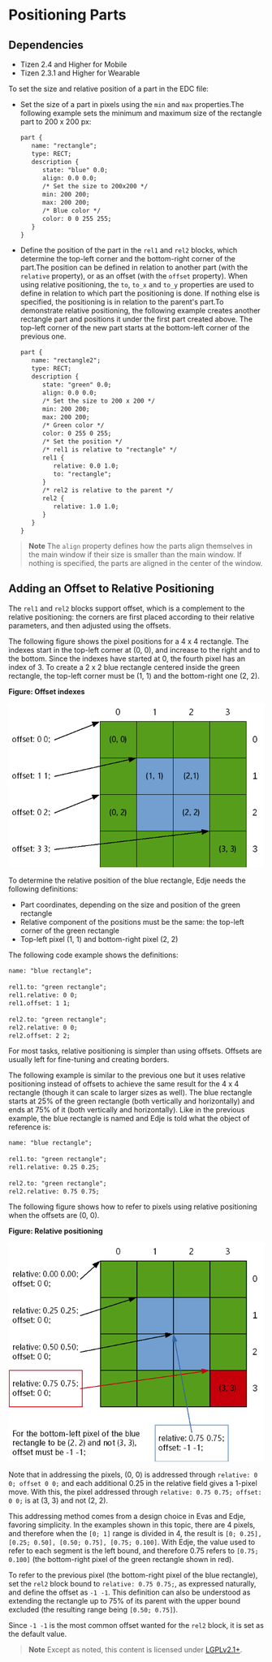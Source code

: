 # Positioning Parts

## Dependencies

- Tizen 2.4 and Higher for Mobile
- Tizen 2.3.1 and Higher for Wearable

To set the size and relative position of a part in the EDC file:

- Set the size of a part in pixels using the `min` and `max` properties.The following example sets the minimum and maximum size of the rectangle part to 200 x 200 px:

  ```
  part {
     name: "rectangle";
     type: RECT;
     description {
        state: "blue" 0.0;
        align: 0.0 0.0;
        /* Set the size to 200x200 */
        min: 200 200;
        max: 200 200;
        /* Blue color */
        color: 0 0 255 255;
     }
  }
  ```

- Define the position of the part in the `rel1` and `rel2` blocks, which determine the top-left corner and the bottom-right corner of the part.The position can be defined in relation to another part (with the `relative` property), or as an offset (with the `offset` property). When using relative positioning, the `to`, `to_x` and `to_y` properties are used to define in relation to which part the positioning is done. If nothing else is specified, the positioning is in relation to the parent's part.To demonstrate relative positioning, the following example creates another rectangle part and positions it under the first part created above. The top-left corner of the new part starts at the bottom-left corner of the previous one.

  ```
  part {
     name: "rectangle2";
     type: RECT;
     description {
        state: "green" 0.0;
        align: 0.0 0.0;
        /* Set the size to 200 x 200 */
        min: 200 200;
        max: 200 200;
        /* Green color */
        color: 0 255 0 255;
        /* Set the position */
        /* rel1 is relative to "rectangle" */
        rel1 {
           relative: 0.0 1.0;
           to: "rectangle";
        }
        /* rel2 is relative to the parent */
        rel2 {
           relative: 1.0 1.0;
        }
     }
  }
  ```

> **Note**
> The `align` property defines how the parts align themselves in the main window if their size is smaller than the main window. If nothing is specified, the parts are aligned in the center of the window.

## Adding an Offset to Relative Positioning

The `rel1` and `rel2` blocks support offset, which is a complement to the relative positioning: the corners are first placed according to their relative parameters, and then adjusted using the offsets.

The following figure shows the pixel positions for a 4 x 4 rectangle. The indexes start in the top-left corner at (0, 0), and increase to the right and to the bottom. Since the indexes have started at 0, the fourth pixel has an index of 3. To create a 2 x 2 blue rectangle centered inside the green rectangle, the top-left corner must be (1, 1) and the bottom-right one (2, 2).

**Figure: Offset indexes**

![Offset indexes](./media/rel1_rel2_offsets.png)

To determine the relative position of the blue rectangle, Edje needs the following definitions:

- Part coordinates, depending on the size and position of the green rectangle
- Relative component of the positions must be the same: the top-left corner of the green rectangle
- Top-left pixel (1, 1) and bottom-right pixel (2, 2)

The following code example shows the definitions:

```
name: "blue rectangle";

rel1.to: "green rectangle";
rel1.relative: 0 0;
rel1.offset: 1 1;

rel2.to: "green rectangle";
rel2.relative: 0 0;
rel2.offset: 2 2;
```

For most tasks, relative positioning is simpler than using offsets. Offsets are usually left for fine-tuning and creating borders.

The following example is similar to the previous one but it uses relative positioning instead of offsets to achieve the same result for the 4 x 4 rectangle (though it can scale to larger sizes as well). The blue rectangle starts at 25% of the green rectangle (both vertically and horizontally) and ends at 75% of it (both vertically and horizontally). Like in the previous example, the blue rectangle is named and Edje is told what the object of reference is:

```
name: "blue rectangle";

rel1.to: "green rectangle";
rel1.relative: 0.25 0.25;

rel2.to: "green rectangle";
rel2.relative: 0.75 0.75;
```

The following figure shows how to refer to pixels using relative positioning when the offsets are (0, 0).

**Figure: Relative positioning**

![Relative positioning](./media/rel1_rel2_offsets_and_relative.png)

Note that in addressing the pixels, (0, 0) is addressed through `relative: 0 0; offset 0 0;` and each additional 0.25 in the relative field gives a 1-pixel move. With this, the pixel addressed through `relative: 0.75 0.75; offset: 0 0;` is at (3, 3) and not (2, 2).

This addressing method comes from a design choice in Evas and Edje, favoring simplicity. In the examples shown in this topic, there are 4 pixels, and therefore when the `[0; 1]` range is divided in 4, the result is `[0; 0.25], [0.25; 0.50], [0.50; 0.75], [0.75; 0.100]`. With Edje, the value used to refer to each segment is the left bound, and therefore 0.75 refers to `[0.75; 0.100]` (the bottom-right pixel of the green rectangle shown in red).

To refer to the previous pixel (the bottom-right pixel of the blue rectangle), set the `rel2` block bound to `relative: 0.75 0.75;`, as expressed naturally, and define the offset as `-1 -1`. This definition can also be understood as extending the rectangle up to 75% of its parent with the upper bound excluded (the resulting range being `[0.50; 0.75]`).

Since `-1 -1` is the most common offset wanted for the `rel2` block, it is set as the default value.

> **Note**
> Except as noted, this content is licensed under [LGPLv2.1+](http://opensource.org/licenses/LGPL-2.1).